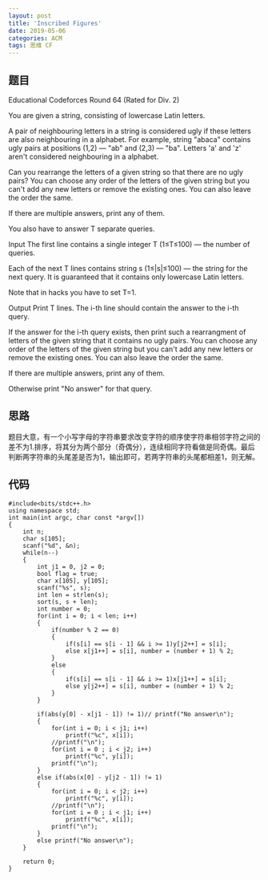 ```yaml
---
layout: post
title: 'Inscribed Figures'
date: 2019-05-06
categories: ACM
tags: 思维 CF
---
```

## 题目

Educational Codeforces Round 64 (Rated for Div. 2)

You are given a string, consisting of lowercase Latin letters.

A pair of neighbouring letters in a string is considered ugly if these letters are also neighbouring in a alphabet. For example, string "abaca" contains ugly pairs at positions (1,2) — "ab" and (2,3) — "ba". Letters 'a' and 'z' aren't considered neighbouring in a alphabet.

Can you rearrange the letters of a given string so that there are no ugly pairs? You can choose any order of the letters of the given string but you can't add any new letters or remove the existing ones. You can also leave the order the same.

If there are multiple answers, print any of them.

You also have to answer T separate queries.

Input
The first line contains a single integer T (1≤T≤100) — the number of queries.

Each of the next T lines contains string s (1≤|s|≤100) — the string for the next query. It is guaranteed that it contains only lowercase Latin letters.

Note that in hacks you have to set T=1.

Output
Print T lines. The i-th line should contain the answer to the i-th query.

If the answer for the i-th query exists, then print such a rearrangment of letters of the given string that it contains no ugly pairs. You can choose any order of the letters of the given string but you can't add any new letters or remove the existing ones. You can also leave the order the same.

If there are multiple answers, print any of them.

Otherwise print "No answer" for that query.
## 思路
题目大意，有一个小写字母的字符串要求改变字符的顺序使字符串相邻字符之间的差不为1.排序，将其分为两个部分（奇偶分），连续相同字符看做是同奇偶。最后判断两字符串的头尾差是否为1，输出即可，若两字符串的头尾都相差1，则无解。
## 代码
```clike
#include<bits/stdc++.h>
using namespace std;
int main(int argc, char const *argv[])
{
    int n;
    char s[105];
    scanf("%d", &n);
    while(n--)
    {
        int j1 = 0, j2 = 0;
        bool flag = true;
        char x[105], y[105];
        scanf("%s", s);
        int len = strlen(s);
        sort(s, s + len);
        int number = 0;
        for(int i = 0; i < len; i++)
        {
            if(number % 2 == 0)
            {
                if(s[i] == s[i - 1] && i >= 1)y[j2++] = s[i];
                else x[j1++] = s[i], number = (number + 1) % 2;
            }
            else
            {
                if(s[i] == s[i - 1] && i >= 1)x[j1++] = s[i];
                else y[j2++] = s[i], number = (number + 1) % 2;
            }
        }

        if(abs(y[0] - x[j1 - 1]) != 1)// printf("No answer\n");
        {
            for(int i = 0; i < j1; i++)
                printf("%c", x[i]);
            //printf("\n");
            for(int i = 0 ; i < j2; i++)
                printf("%c", y[i]);
            printf("\n");
        }
        else if(abs(x[0] - y[j2 - 1]) != 1)
        {
            for(int i = 0; i < j2; i++)
                printf("%c", y[i]);
            //printf("\n");
            for(int i = 0 ; i < j1; i++)
                printf("%c", x[i]);
            printf("\n");
        }
        else printf("No answer\n");
    }

    return 0;
}
```
